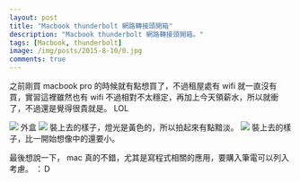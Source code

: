 ```yaml
---
layout: post
title: "Macbook thunderbolt 網路轉接頭開箱"
description: "Macbook thunderbolt 網路轉接頭開箱。"
tags: [Macbook, thunderbolt]
image: /img/posts/2015-8-10/0.jpg
comments: true
---
```

之前剛買 macbook pro 的時候就有點想買了，不過租屋處有 wifi 就一直沒有買，實習這裡雖然也有 wifi 不過相對不太穩定，再加上今天領薪水，所以就衝了，不過還是覺得很貴就是。 LOL

<img src="{{ site.baseurl }}/img/posts/2015-8-10/1.jpg">
外盒

<img src="{{ site.baseurl }}/img/posts/2015-8-10/2.jpg">
裝上去的樣子，燈光是黃色的，所以拍起來有點黯淡。

<img src="{{ site.baseurl }}/img/posts/2015-8-10/3.jpg">
裝上去的樣子，比一開始想像中的還要小。

最後想說一下， mac 真的不錯，尤其是寫程式相關的應用，要購入筆電可以列入考慮。 ：Ｄ
